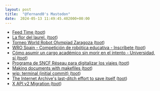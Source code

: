 ```yaml
---
layout: post
title:  "@fernand0's Mastodon"
date:  2024-05-13 11:49:45.402000+00:00
---
```

*  [Feed Time ](https://doc.searls.com/2024/04/04/feed-time) ([toot](https://mastodon.social/@fernand0/112433626179181549))
*  [La flor del laurel. ](https://avecesunafoto.wordpress.com/2024/05/12/la-flor-del-laurel) ([toot](https://mastodon.social/@fernand0/112433578778614646))
*  [Torneo World Robot Olympiad Zaragoza ](https://etopia.es/evento/torneo-world-robot-olympiad-zaragoza-5) ([toot](https://mastodon.social/@fernand0/112433352863356976))
*  [WRO Spain - Competición de robótica educativa - Inscríbete ](https://www.wroboto.es) ([toot](https://mastodon.social/@fernand0/112432969709271985))
*  [Cómo asumir un cargo académico sin morir en el intento - Universidad, sí ](https://www.universidadsi.es/como-asumir-un-cargo-academico-sin-morir-en-el-intento-2) ([toot](https://mastodon.social/@fernand0/112432890915215100))
*  [Programa de SNCF Réseau para digitalizar los viajes ](https://www.vialibre-ffe.com/noticias.asp?not=4181) ([toot](https://mastodon.social/@fernand0/112432579804472086))
*  [Making documents with makefiles ](https://www.johndcook.com/blog/2024/05/01/makefile) ([toot](https://mastodon.social/@fernand0/112432416225977872))
*  [wip: terminal (initial commit) ](https://www.terminal.shop) ([toot](https://mastodon.social/@fernand0/112431224096205358))
*  [The Internet Archive's last-ditch effort to save itself ](https://lunduke.locals.com/post/5556650/the-internet-archives-last-ditch-effort-to-save-itsel) ([toot](https://mastodon.social/@fernand0/112429237136710724))
*  [X API v2 Migration  ](https://devcommunity.x.com/t/x-api-v2-migration/203391) ([toot](https://mastodon.social/@fernand0/112428994178847370))
